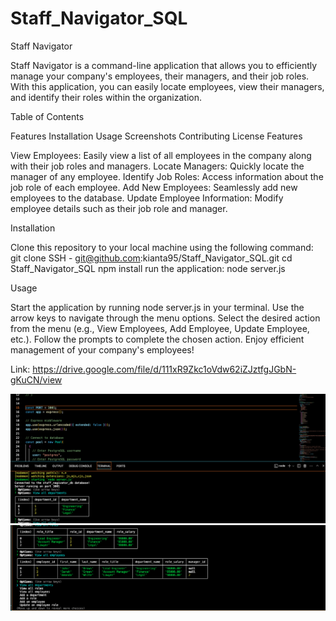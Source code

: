 # Staff_Navigator_SQL

Staff Navigator 

Staff Navigator is a command-line application that allows you to efficiently manage your company's employees, their managers, and their job roles. With this application, you can easily locate employees, view their managers, and identify their roles within the organization.

Table of Contents

Features
Installation
Usage
Screenshots
Contributing
License
Features

View Employees: Easily view a list of all employees in the company along with their job roles and managers.
Locate Managers: Quickly locate the manager of any employee.
Identify Job Roles: Access information about the job role of each employee.
Add New Employees: Seamlessly add new employees to the database.
Update Employee Information: Modify employee details such as their job role and manager.

Installation

Clone this repository to your local machine using the following command:
git clone SSH - git@github.com:kianta95/Staff_Navigator_SQL.git
cd Staff_Navigator_SQL
npm install
run the application: node server.js

Usage

Start the application by running node server.js in your terminal.
Use the arrow keys to navigate through the menu options.
Select the desired action from the menu (e.g., View Employees, Add Employee, Update Employee, etc.).
Follow the prompts to complete the chosen action.
Enjoy efficient management of your company's employees!

Link: https://drive.google.com/file/d/111xR9Zkc1oVdw62iZJztfgJGbN-gKuCN/view

![Photo of Database in terminal](images/SQL.png)
![Additional Photo of Database in terminal](images/SQL2.png)
